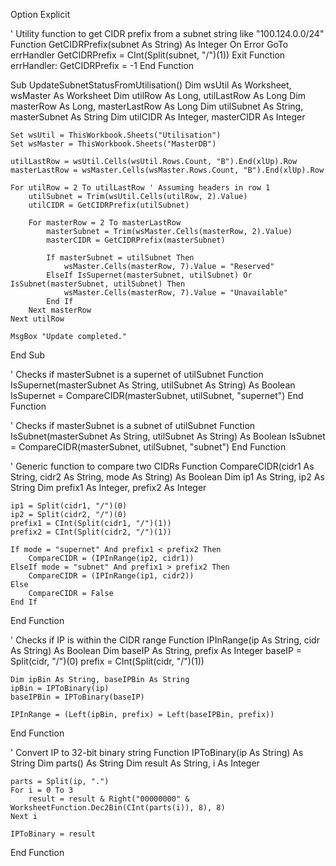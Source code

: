 Option Explicit

' Utility function to get CIDR prefix from a subnet string like "100.124.0.0/24"
Function GetCIDRPrefix(subnet As String) As Integer
    On Error GoTo errHandler
    GetCIDRPrefix = CInt(Split(subnet, "/")(1))
    Exit Function
errHandler:
    GetCIDRPrefix = -1
End Function

Sub UpdateSubnetStatusFromUtilisation()
    Dim wsUtil As Worksheet, wsMaster As Worksheet
    Dim utilRow As Long, utilLastRow As Long
    Dim masterRow As Long, masterLastRow As Long
    Dim utilSubnet As String, masterSubnet As String
    Dim utilCIDR As Integer, masterCIDR As Integer
    
    Set wsUtil = ThisWorkbook.Sheets("Utilisation")
    Set wsMaster = ThisWorkbook.Sheets("MasterDB")
    
    utilLastRow = wsUtil.Cells(wsUtil.Rows.Count, "B").End(xlUp).Row
    masterLastRow = wsMaster.Cells(wsMaster.Rows.Count, "B").End(xlUp).Row
    
    For utilRow = 2 To utilLastRow ' Assuming headers in row 1
        utilSubnet = Trim(wsUtil.Cells(utilRow, 2).Value)
        utilCIDR = GetCIDRPrefix(utilSubnet)
        
        For masterRow = 2 To masterLastRow
            masterSubnet = Trim(wsMaster.Cells(masterRow, 2).Value)
            masterCIDR = GetCIDRPrefix(masterSubnet)
            
            If masterSubnet = utilSubnet Then
                wsMaster.Cells(masterRow, 7).Value = "Reserved"
            ElseIf IsSupernet(masterSubnet, utilSubnet) Or IsSubnet(masterSubnet, utilSubnet) Then
                wsMaster.Cells(masterRow, 7).Value = "Unavailable"
            End If
        Next masterRow
    Next utilRow
    
    MsgBox "Update completed."
End Sub

' Checks if masterSubnet is a supernet of utilSubnet
Function IsSupernet(masterSubnet As String, utilSubnet As String) As Boolean
    IsSupernet = CompareCIDR(masterSubnet, utilSubnet, "supernet")
End Function

' Checks if masterSubnet is a subnet of utilSubnet
Function IsSubnet(masterSubnet As String, utilSubnet As String) As Boolean
    IsSubnet = CompareCIDR(masterSubnet, utilSubnet, "subnet")
End Function

' Generic function to compare two CIDRs
Function CompareCIDR(cidr1 As String, cidr2 As String, mode As String) As Boolean
    Dim ip1 As String, ip2 As String
    Dim prefix1 As Integer, prefix2 As Integer
    
    ip1 = Split(cidr1, "/")(0)
    ip2 = Split(cidr2, "/")(0)
    prefix1 = CInt(Split(cidr1, "/")(1))
    prefix2 = CInt(Split(cidr2, "/")(1))
    
    If mode = "supernet" And prefix1 < prefix2 Then
        CompareCIDR = (IPInRange(ip2, cidr1))
    ElseIf mode = "subnet" And prefix1 > prefix2 Then
        CompareCIDR = (IPInRange(ip1, cidr2))
    Else
        CompareCIDR = False
    End If
End Function

' Checks if IP is within the CIDR range
Function IPInRange(ip As String, cidr As String) As Boolean
    Dim baseIP As String, prefix As Integer
    baseIP = Split(cidr, "/")(0)
    prefix = CInt(Split(cidr, "/")(1))
    
    Dim ipBin As String, baseIPBin As String
    ipBin = IPToBinary(ip)
    baseIPBin = IPToBinary(baseIP)
    
    IPInRange = (Left(ipBin, prefix) = Left(baseIPBin, prefix))
End Function

' Convert IP to 32-bit binary string
Function IPToBinary(ip As String) As String
    Dim parts() As String
    Dim result As String, i As Integer
    
    parts = Split(ip, ".")
    For i = 0 To 3
        result = result & Right("00000000" & WorksheetFunction.Dec2Bin(CInt(parts(i)), 8), 8)
    Next i
    
    IPToBinary = result
End Function
